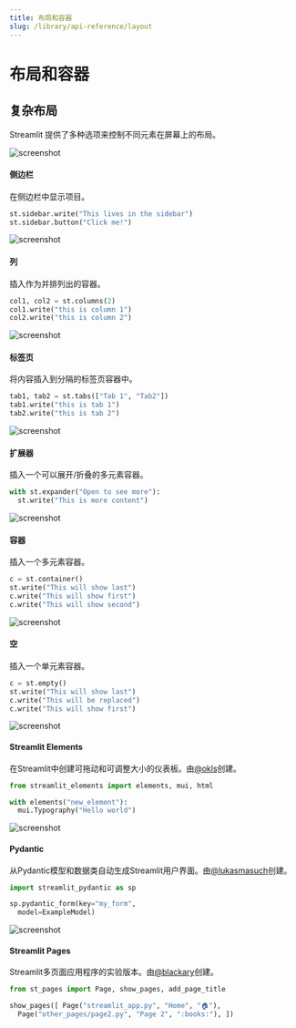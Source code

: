 ```yaml
---
title: 布局和容器
slug: /library/api-reference/layout
---
```


# 布局和容器

## 复杂布局

Streamlit 提供了多种选项来控制不同元素在屏幕上的布局。

<TileContainer>
<RefCard href="/library/api-reference/layout/st.sidebar">

<Image pure alt="screenshot" src="/images/api/sidebar.jpg" />

#### 侧边栏

在侧边栏中显示项目。

```python
st.sidebar.write("This lives in the sidebar")
st.sidebar.button("Click me!")
```

</RefCard>
<RefCard href="/library/api-reference/layout/st.columns">

<Image pure alt="screenshot" src="/images/api/columns.jpg" />

#### 列

插入作为并排列出的容器。

```python
col1, col2 = st.columns(2)
col1.write("this is column 1")
col2.write("this is column 2")
```

</RefCard>
<RefCard href="/library/api-reference/layout/st.tabs">

<Image pure alt="screenshot" src="/images/api/tabs.jpg" />

#### 标签页

将内容插入到分隔的标签页容器中。

```python
tab1, tab2 = st.tabs(["Tab 1", "Tab2"])
tab1.write("this is tab 1")
tab2.write("this is tab 2")
```

</RefCard>
<RefCard href="/library/api-reference/layout/st.expander">

<Image pure alt="screenshot" src="/images/api/expander.jpg" />

#### 扩展器

插入一个可以展开/折叠的多元素容器。

```python
with st.expander("Open to see more"):
  st.write("This is more content")
```

</RefCard>
<RefCard href="/library/api-reference/layout/st.container">

<Image pure alt="screenshot" src="/images/api/container.jpg" />

#### 容器

插入一个多元素容器。

```python
c = st.container()
st.write("This will show last")
c.write("This will show first")
c.write("This will show second")
```

</RefCard>
<RefCard href="/library/api-reference/layout/st.empty">

<Image pure alt="screenshot" src="/images/api/empty.jpg" />

#### 空

插入一个单元素容器。

```python
c = st.empty()
st.write("This will show last")
c.write("This will be replaced")
c.write("This will show first")
```

</RefCard>
</TileContainer>

<ComponentSlider>

<ComponentCard href="https://github.com/okld/streamlit-elements">

<Image pure alt="screenshot" src="/images/api/components/elements.jpg" />

#### Streamlit Elements

在Streamlit中创建可拖动和可调整大小的仪表板。由[@okls](https://github.com/okls)创建。

```python
from streamlit_elements import elements, mui, html

with elements("new_element"):
  mui.Typography("Hello world")
```

</ComponentCard>

<ComponentCard href="https://github.com/lukasmasuch/streamlit-pydantic">

<Image pure alt="screenshot" src="/images/api/components/pydantic.jpg" />

#### Pydantic

从Pydantic模型和数据类自动生成Streamlit用户界面。由[@lukasmasuch](https://github.com/lukasmasuch)创建。

```python
import streamlit_pydantic as sp

sp.pydantic_form(key="my_form",
  model=ExampleModel)
```

</ComponentCard>

<ComponentCard href="https://github.com/blackary/st_pages">

<Image pure alt="screenshot" src="/images/api/components/pages.jpg" />

#### Streamlit Pages

Streamlit多页面应用程序的实验版本。由[@blackary](https://github.com/blackary)创建。

```python
from st_pages import Page, show_pages, add_page_title

show_pages([ Page("streamlit_app.py", "Home", "🏠"),
  Page("other_pages/page2.py", "Page 2", ":books:"), ])
```

</ComponentCard>

</ComponentSlider>
